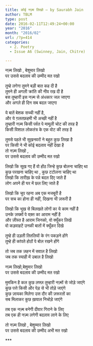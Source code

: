 ```yaml
---
title: कोई नज़्म लिखो – by Saurabh Jain
author: TBLM
type: post
date: 2016-02-11T12:49:24+00:00
year: "2016"
month: "2016/02"
url: /?p=414
categories:
  - 2. Poetry
  - Issue A6 (Swinney, Jain, Chitre)

---
```

नज़्म लिखो , बेशुमार लिखो  
पर उससे बदलाव की उम्मीद मत रखो 

तुम्हे लगेगा तुमने बड़ी बात कह दी है  
तुमने ही अगली क्रांति की नीव रख दी है  
बस तुम्हारी इस नज़्म से अंधकार जल जाएगा  
और अगले ही दिन सब बदल जाएगा 

ये बातें बेशक सच्ची नहीं है,  
और ये ग़लतफ़हमी भी अच्छी नहीं है  
तुम्हारी नज़्म किसी पर्वत पे मामूली चोट की तरह है  
किसी विशाल लोकतंत्र के एक वोट की तरह है 

तुमसे पहले भी सुख़नवरों ने बहुत कुछ लिखा है  
पर किसी ने भी कोई बदलाव नहीं देखा है  
तो नज़्म लिखो ,  
पर उससे बदलाव की उम्मीद मत रखो 

लिखो कि सूख गए हैं वो होंठ जिन्हे कुछ बोलना चाहिए था  
कुछ परखना चाहिए था , कुछ टटोलना चाहिए था  
लिखो कि तारीख़ के पन्ने बदल दिए जाते हैं  
लोग अपने ही घर में छल लिए जाते हैं 

लिखो कि चुप रहना अब एक मजबूरी है  
पर सच का होना ही नहीं, दिखना भी ज़रूरी है 

लिखो कि भूख से बिलखते लोगों का ये काम नहीं है  
उनके ज़ख्मों पे वक़्त का आराम नहीं है  
और ज़ीस्त है आराम जिनको, वो क्यूँकर लिखें  
वो कड़वाहटें उनकी बातों में क्यूँकर दिखे 

तुम्हे ही उड़ती तितलियों के रंग पकड़ने होंगे  
तुम्हे ही कांपते होठों पे बोल रखने होंगे 

तो जब तक ज़हन में सवाल है लिखो  
जब तक स्याही में उबाल है लिखो 

नज़्म लिखो,बेशुमार लिखो  
पर उससे बदलाव की उम्मीद मत रखो 

मुमकिन है कल कुछ लफ्ज़ तुम्हारी नज़्मों से जोड़े जाएंगे  
कुछ पत्ते किसी और पेड़ से भी तोड़े जाएंगे  
कुछ ज़ायका मिलेगा उस दौर की ज़रूरतों का  
सब मिलाकर कुछ ख़याल निचोड़े जाएंगे 

तब एक नज़्म बनेगी दीवार गिराने के लिए  
तब एक ही नज़्म लगेगी बदलाव लाने के लिए 

तो नज़्म लिखो , बेशुम्मार लिखो  
पर उससे बदलाव की उम्मीद अभी मत रखो 

\***
